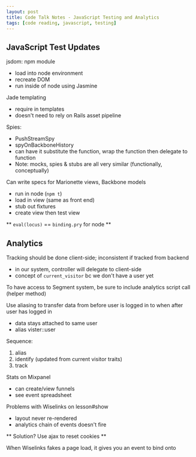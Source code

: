 ```yaml
---
layout: post
title: Code Talk Notes - JavaScript Testing and Analytics
tags: [code reading, javascript, testing]
---
```


## JavaScript Test Updates

jsdom: npm module  
- load into node environment  
- recreate DOM  
- run inside of node using Jasmine  

Jade templating  
- require in templates  
- doesn't need to rely on Rails asset pipeline  

Spies:  
- PushStreamSpy  
- spyOnBackboneHistory  
- can have it substitute the function, wrap the function then delegate to function  
- Note: mocks, spies & stubs are all very similar (functionally, conceptually)  

Can write specs for Marionette views, Backbone models  
- run in node (`npm t`)  
- load in view (same as front end)  
- stub out fixtures  
- create view then test view  

** `eval(locus)` == `binding.pry` for node **

## Analytics

Tracking should be done client-side; inconsistent if tracked from backend  
- in our system, controller will delegate to client-side  
- concept of `current_visitor` bc we don't have a user yet  

To have access to Segment system, be sure to include analytics script call (helper method)

Use aliasing to transfer data from before user is logged in to when after user has logged in  
- data stays attached to same user  
- alias vister::user  

Sequence:  
1. alias  
2. identify (updated from current visitor traits)  
3. track  

Stats on Mixpanel  
- can create/view funnels  
- see event spreadsheet  

Problems with Wiselinks on lesson#show  
- layout never re-rendered  
- analytics chain of events doesn't fire  

** Solution? Use ajax to reset cookies **

When Wiselinks fakes a page load, it gives you an event to bind onto
